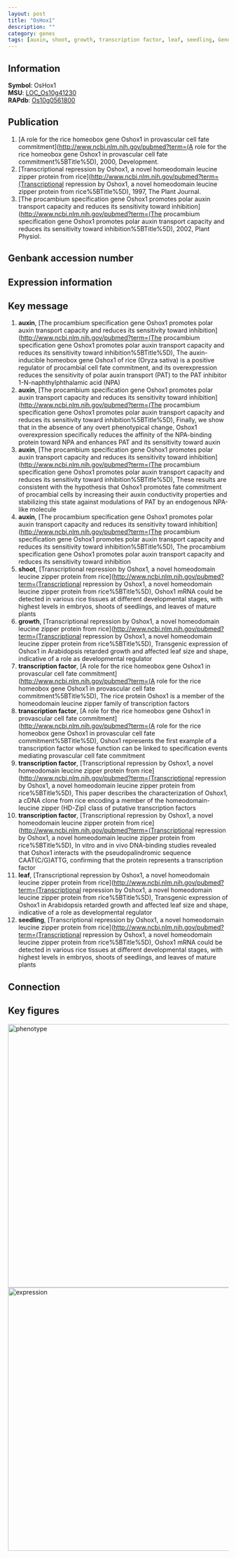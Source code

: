 ```yaml
---
layout: post
title: "OsHox1"
description: ""
category: genes
tags: [auxin, shoot, growth, transcription factor, leaf, seedling, Gene]
---
```


## Information
__Symbol__: OsHox1  
__MSU__: [LOC_Os10g41230](http://rice.plantbiology.msu.edu/cgi-bin/ORF_infopage.cgi?orf=LOC_Os10g41230)  
__RAPdb__: [Os10g0561800](http://rapdb.dna.affrc.go.jp/viewer/gbrowse_details/irgsp1?name=Os10g0561800)  

## Publication
1. [A role for the rice homeobox gene Oshox1 in provascular cell fate commitment](http://www.ncbi.nlm.nih.gov/pubmed?term=(A role for the rice homeobox gene Oshox1 in provascular cell fate commitment%5BTitle%5D), 2000, Development.
2. [Transcriptional repression by Oshox1, a novel homeodomain leucine zipper protein from rice](http://www.ncbi.nlm.nih.gov/pubmed?term=(Transcriptional repression by Oshox1, a novel homeodomain leucine zipper protein from rice%5BTitle%5D), 1997, The Plant Journal.
3. [The procambium specification gene Oshox1 promotes polar auxin transport capacity and reduces its sensitivity toward inhibition](http://www.ncbi.nlm.nih.gov/pubmed?term=(The procambium specification gene Oshox1 promotes polar auxin transport capacity and reduces its sensitivity toward inhibition%5BTitle%5D), 2002, Plant Physiol.

## Genbank accession number

## Expression information

## Key message
1. __auxin__, [The procambium specification gene Oshox1 promotes polar auxin transport capacity and reduces its sensitivity toward inhibition](http://www.ncbi.nlm.nih.gov/pubmed?term=(The procambium specification gene Oshox1 promotes polar auxin transport capacity and reduces its sensitivity toward inhibition%5BTitle%5D), The auxin-inducible homeobox gene Oshox1 of rice (Oryza sativa) is a positive regulator of procambial cell fate commitment, and its overexpression reduces the sensitivity of polar auxin transport (PAT) to the PAT inhibitor 1-N-naphthylphthalamic acid (NPA)
2. __auxin__, [The procambium specification gene Oshox1 promotes polar auxin transport capacity and reduces its sensitivity toward inhibition](http://www.ncbi.nlm.nih.gov/pubmed?term=(The procambium specification gene Oshox1 promotes polar auxin transport capacity and reduces its sensitivity toward inhibition%5BTitle%5D),  Finally, we show that in the absence of any overt phenotypical change, Oshox1 overexpression specifically reduces the affinity of the NPA-binding protein toward NPA and enhances PAT and its sensitivity toward auxin
3. __auxin__, [The procambium specification gene Oshox1 promotes polar auxin transport capacity and reduces its sensitivity toward inhibition](http://www.ncbi.nlm.nih.gov/pubmed?term=(The procambium specification gene Oshox1 promotes polar auxin transport capacity and reduces its sensitivity toward inhibition%5BTitle%5D),  These results are consistent with the hypothesis that Oshox1 promotes fate commitment of procambial cells by increasing their auxin conductivity properties and stabilizing this state against modulations of PAT by an endogenous NPA-like molecule
4. __auxin__, [The procambium specification gene Oshox1 promotes polar auxin transport capacity and reduces its sensitivity toward inhibition](http://www.ncbi.nlm.nih.gov/pubmed?term=(The procambium specification gene Oshox1 promotes polar auxin transport capacity and reduces its sensitivity toward inhibition%5BTitle%5D), The procambium specification gene Oshox1 promotes polar auxin transport capacity and reduces its sensitivity toward inhibition
5. __shoot__, [Transcriptional repression by Oshox1, a novel homeodomain leucine zipper protein from rice](http://www.ncbi.nlm.nih.gov/pubmed?term=(Transcriptional repression by Oshox1, a novel homeodomain leucine zipper protein from rice%5BTitle%5D),  Oshox1 mRNA could be detected in various rice tissues at different developmental stages, with highest levels in embryos, shoots of seedlings, and leaves of mature plants
6. __growth__, [Transcriptional repression by Oshox1, a novel homeodomain leucine zipper protein from rice](http://www.ncbi.nlm.nih.gov/pubmed?term=(Transcriptional repression by Oshox1, a novel homeodomain leucine zipper protein from rice%5BTitle%5D),  Transgenic expression of Oshox1 in Arabidopsis retarded growth and affected leaf size and shape, indicative of a role as developmental regulator
7. __transcription factor__, [A role for the rice homeobox gene Oshox1 in provascular cell fate commitment](http://www.ncbi.nlm.nih.gov/pubmed?term=(A role for the rice homeobox gene Oshox1 in provascular cell fate commitment%5BTitle%5D),  The rice protein Oshox1 is a member of the homeodomain leucine zipper family of transcription factors
8. __transcription factor__, [A role for the rice homeobox gene Oshox1 in provascular cell fate commitment](http://www.ncbi.nlm.nih.gov/pubmed?term=(A role for the rice homeobox gene Oshox1 in provascular cell fate commitment%5BTitle%5D),  Oshox1 represents the first example of a transcription factor whose function can be linked to specification events mediating provascular cell fate commitment
9. __transcription factor__, [Transcriptional repression by Oshox1, a novel homeodomain leucine zipper protein from rice](http://www.ncbi.nlm.nih.gov/pubmed?term=(Transcriptional repression by Oshox1, a novel homeodomain leucine zipper protein from rice%5BTitle%5D), This paper describes the characterization of Oshox1, a cDNA clone from rice encoding a member of the homeodomain-leucine zipper (HD-Zip) class of putative transcription factors
10. __transcription factor__, [Transcriptional repression by Oshox1, a novel homeodomain leucine zipper protein from rice](http://www.ncbi.nlm.nih.gov/pubmed?term=(Transcriptional repression by Oshox1, a novel homeodomain leucine zipper protein from rice%5BTitle%5D),  In vitro and in vivo DNA-binding studies revealed that Oshox1 interacts with the pseudopalindromic sequence CAAT(C/G)ATTG, confirming that the protein represents a transcription factor
11. __leaf__, [Transcriptional repression by Oshox1, a novel homeodomain leucine zipper protein from rice](http://www.ncbi.nlm.nih.gov/pubmed?term=(Transcriptional repression by Oshox1, a novel homeodomain leucine zipper protein from rice%5BTitle%5D),  Transgenic expression of Oshox1 in Arabidopsis retarded growth and affected leaf size and shape, indicative of a role as developmental regulator
12. __seedling__, [Transcriptional repression by Oshox1, a novel homeodomain leucine zipper protein from rice](http://www.ncbi.nlm.nih.gov/pubmed?term=(Transcriptional repression by Oshox1, a novel homeodomain leucine zipper protein from rice%5BTitle%5D),  Oshox1 mRNA could be detected in various rice tissues at different developmental stages, with highest levels in embryos, shoots of seedlings, and leaves of mature plants

## Connection

## Key figures
<img src="http://ricencode.github.io/images/OsHox1.pheno.png" alt="phenotype"  style="width: 600px;"/>

<img src="http://ricencode.github.io/images/OsHox1.exp.png" alt="expression"  style="width: 600px;"/>


